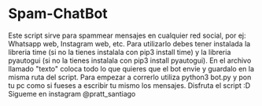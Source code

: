 # Spam-ChatBot
Este script sirve para spammear mensajes en cualquier red social, por ej: Whatsapp web, Instagram web, etc.
Para utilizarlo debes tener instalada la libreria time (si no la tienes instalala con pip3 install time) y la libreria pyautogui
(si no la tienes instalala con pip3 install pyautogui).
En el archivo llamado "texto" coloca todo lo que quieres que el bot envie y guardalo en la misma ruta del script.
Para empezar a correrlo utiliza python3 bot.py y pon tu pc como si fueses a escribir tu mismo los mensajes.
Disfruta el script :D
Sigueme en instagram @pratt_santiago
